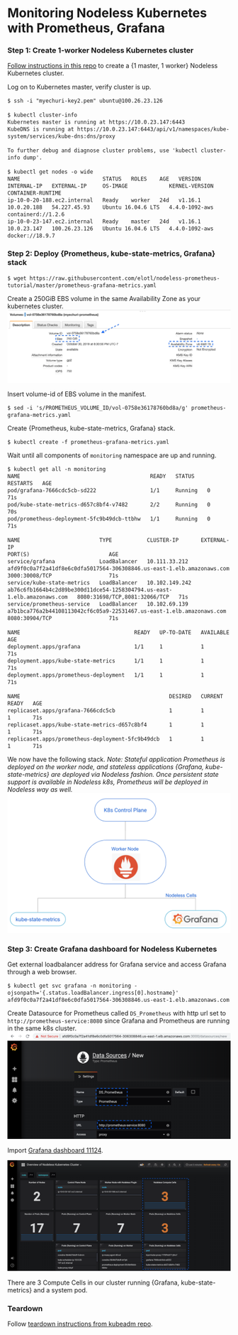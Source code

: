 # Monitoring Nodeless Kubernetes with Prometheus, Grafana

### Step 1: Create 1-worker Nodeless Kubernetes cluster

[Follow instructions in this repo](https://github.com/elotl/kubeadm-aws) to create a {1 master, 1 worker} Nodeless Kubernetes cluster.

Log on to Kubernetes master, verify cluster is up.

```
$ ssh -i "myechuri-key2.pem" ubuntu@100.26.23.126

$ kubectl cluster-info
Kubernetes master is running at https://10.0.23.147:6443
KubeDNS is running at https://10.0.23.147:6443/api/v1/namespaces/kube-system/services/kube-dns:dns/proxy

To further debug and diagnose cluster problems, use 'kubectl cluster-info dump'.

$ kubectl get nodes -o wide
NAME                          STATUS   ROLES    AGE   VERSION   INTERNAL-IP   EXTERNAL-IP     OS-IMAGE             KERNEL-VERSION   CONTAINER-RUNTIME
ip-10-0-20-188.ec2.internal   Ready    worker   24d   v1.16.1   10.0.20.188   54.227.45.93    Ubuntu 16.04.6 LTS   4.4.0-1092-aws   containerd://1.2.6
ip-10-0-23-147.ec2.internal   Ready    master   24d   v1.16.1   10.0.23.147   100.26.23.126   Ubuntu 16.04.6 LTS   4.4.0-1092-aws   docker://18.9.7
```

### Step 2: Deploy {Prometheus, kube-state-metrics, Grafana} stack

```
$ wget https://raw.githubusercontent.com/elotl/nodeless-prometheus-tutorial/master/prometheus-grafana-metrics.yaml
```

Create a 250GiB EBS volume in the same Availability Zone as your kubernetes cluster.
![alt text](https://github.com/elotl/nodeless-prometheus-tutorial/blob/master/prometheus-ebs-volume.png "Prometheus EBS Volume")

Insert volume-id of EBS volume in the manifest.
```
$ sed -i 's/PROMETHEUS_VOLUME_ID/vol-0758e36178760bd8a/g' prometheus-grafana-metrics.yaml
```

Create {Prometheus, kube-state-metrics, Grafana} stack.
```
$ kubectl create -f prometheus-grafana-metrics.yaml
```

Wait until all components of `monitoring` namespace are up and running.
```
$ kubectl get all -n monitoring
NAME                                         READY   STATUS    RESTARTS   AGE
pod/grafana-7666cdc5cb-sd222                 1/1     Running   0          71s
pod/kube-state-metrics-d657c8bf4-v7482       2/2     Running   0          70s
pod/prometheus-deployment-5fc9b49dcb-ttbhw   1/1     Running   0          71s

NAME                         TYPE           CLUSTER-IP       EXTERNAL-IP                                                               PORT(S)                         AGE
service/grafana              LoadBalancer   10.111.33.212    afd9f0c0a7f2a41df8e6c0dfa5017564-306308846.us-east-1.elb.amazonaws.com    3000:30008/TCP                  71s
service/kube-state-metrics   LoadBalancer   10.102.149.242   ab76c6fb1664b4c2d89be300d11dce54-1258304794.us-east-1.elb.amazonaws.com   8080:31698/TCP,8081:32066/TCP   71s
service/prometheus-service   LoadBalancer   10.102.69.139    a7b1bca776a2b44108113042cf6c05a9-22531467.us-east-1.elb.amazonaws.com     8080:30904/TCP                  71s

NAME                                    READY   UP-TO-DATE   AVAILABLE   AGE
deployment.apps/grafana                 1/1     1            1           71s
deployment.apps/kube-state-metrics      1/1     1            1           71s
deployment.apps/prometheus-deployment   1/1     1            1           71s

NAME                                               DESIRED   CURRENT   READY   AGE
replicaset.apps/grafana-7666cdc5cb                 1         1         1       71s
replicaset.apps/kube-state-metrics-d657c8bf4       1         1         1       71s
replicaset.apps/prometheus-deployment-5fc9b49dcb   1         1         1       71s
```

We now have the following stack.
*Note: Stateful application Prometheus is deployed on the worker node, and stateless applications {Grafana, kube-state-metrics} are deployed via Nodeless fashion. Once persistent state support is available in Nodeless k8s, Prometheus will be deployed in Nodeless way as well.*
![alt text](https://github.com/elotl/nodeless-prometheus-tutorial/blob/master/promstack.png "Prometheus Stack")


### Step 3: Create Grafana dashboard for Nodeless Kubernetes

Get external loadbalancer address for Grafana service and access Grafana through a web browser.

```
$ kubectl get svc grafana -n monitoring -ojsonpath='{.status.loadBalancer.ingress[0].hostname}'
afd9f0c0a7f2a41df8e6c0dfa5017564-306308846.us-east-1.elb.amazonaws.com
```

Create Datasource for Prometheus called `DS_Prometheus` with http url set to `http://prometheus-service:8080` since Grafana and Prometheus are running in the same k8s cluster.
![alt text](https://github.com/elotl/nodeless-prometheus-tutorial/blob/master/prometheus-datasource.png "Prometheus Datasource")

Import [Grafana dashboard 11124](https://grafana.com/grafana/dashboards/11124).

![alt text](https://github.com/elotl/nodeless-prometheus-tutorial/blob/master/grafana-dashboard-1.png "Grafana Dashboard")

There are 3 Compute Cells in our cluster running {Grafana, kube-state-metrics} and a system pod.

### Teardown

Follow [teardown instructions from kubeadm repo](https://github.com/elotl/kubeadm-aws#teardown).
